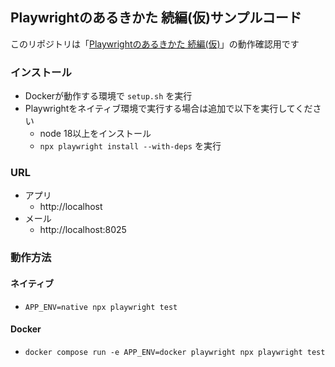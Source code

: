 ## Playwrightのあるきかた 続編(仮)サンプルコード
このリポジトリは「[Playwrightのあるきかた 続編(仮)](https://neln.net/b/nt02/)」の動作確認用です

### インストール
- Dockerが動作する環境で `setup.sh` を実行
- Playwrightをネイティブ環境で実行する場合は追加で以下を実行してください
  - node 18以上をインストール
  - `npx playwright install --with-deps` を実行

### URL
- アプリ
  - http://localhost
- メール
  - http://localhost:8025

### 動作方法
#### ネイティブ
- `APP_ENV=native npx playwright test`

#### Docker
- `docker compose run -e APP_ENV=docker playwright npx playwright test`
